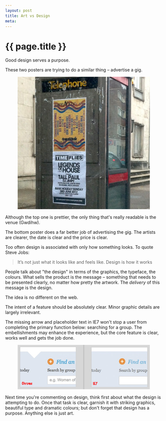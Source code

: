 ```yaml
---
layout: post
title: Art vs Design
meta: 
---
```


# {{ page.title }}

Good design serves a purpose.

These two posters are trying to do a similar thing – advertise a gig.

<div class="grids cf">
	<figure class="grid-2">
		<img src="/images/posts/posters.jpg" alt="Picture of two gig posters" />
	</figure>
</div>

Although the top one is prettier, the only thing that's really readable is the venue (Gwdihw).

The bottom poster does a far better job of advertising the gig. The artists are clearer, the date is clear and the price is clear.

Too often design is associated with only how something looks. To quote Steve Jobs:

> It’s not just what it looks like and feels like. Design is how it works

People talk about "the design" in terms of the graphics, the typeface, the colours. What sells the product is the message – something that needs to be presented clearly, no matter how pretty the artwork. The _delivery_ of this message is the design.

The idea is no different on the web.

The intent of a feature should be absolutely clear. Minor graphic details are largely irrelevant.

The missing arrow and placeholder text in IE7 won't stop a user from completing the primary function below: searching for a group. The embellishments may enhance the experience, but the core feature is clear, works well and gets the job done.

<div class="grids cf">
	<figure class="grid-3">
		<img src="/images/posts/chrome-vs-ie7.jpg" alt="Comparison of minor differences between Chrome and IE7" />
	</figure>
</div>

Next time you're commenting on design, think first about what the design is attempting to do. Once that task is clear, garnish it with striking graphics, beautiful type and dramatic colours; but don't forget that design has a purpose. Anything else is just art.

